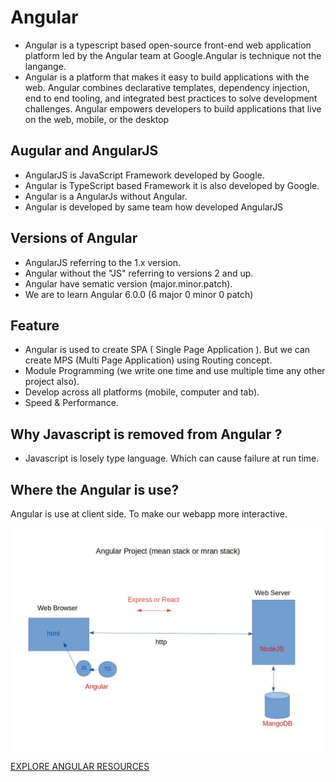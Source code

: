 # Angular

- Angular is a typescript based open-source front-end web application platform led by the Angular team at Google.Angular is technique not the langange.
- Angular is a platform that makes it easy to build applications with the web. Angular combines declarative templates, dependency injection, end to end tooling, and integrated best practices to solve development challenges. Angular empowers developers to build applications that live on the web, mobile, or the desktop

## Augular and AngularJS

- AngularJS is JavaScript Framework developed by Google.
- Angular is TypeScript based Framework it is also developed by Google.
- Angular is a AngularJs without Angular.
- Angular is developed by same team how developed AngularJS


## Versions of Angular

- AngularJS referring to the 1.x version.
- Angular without the "JS" referring to versions 2 and up.
- Angular have sematic version (major.minor.patch).
- We are to learn Angular 6.0.0 (6 major 0 minor 0 patch)


## Feature

- Angular is used to create SPA ( Single Page Application ). But we can create MPS (Multi Page Application) using Routing concept.
- Module Programming (we write one time and use multiple time any other project also).
- Develop across all platforms (mobile, computer and tab).
- Speed & Performance.



## Why Javascript is removed from Angular ?

- Javascript is losely type language. Which can cause failure at run time.

## Where the Angular is use?

Angular is use at client side. To make our webapp more interactive.

![ Diagram shown where the Angular is use](./Image/angular_project.jpeg "Angular Project")


[EXPLORE ANGULAR RESOURCES](https://angular.io/resources)

